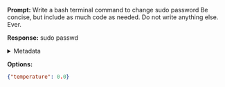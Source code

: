 **Prompt:**
Write a bash terminal command to change sudo password Be concise, but include as much code as needed. Do not write anything else. Ever.


**Response:**
sudo passwd

<details><summary>Metadata</summary>

- Duration: 643 ms
- Datetime: 2023-09-24T09:22:08.304976
- Model: gpt-3.5-turbo-0613

</details>

**Options:**
```json
{"temperature": 0.0}
```

